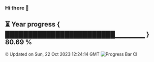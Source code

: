 ### Hi there 👋
⏳ Year progress { ████████████████████████▁▁▁▁▁▁ } 80.69 %
---
⏰ Updated on Sun, 22 Oct 2023 12:24:14 GMT
![Progress Bar CI](https://github.com/liununu/liununu/workflows/Progress%20Bar%20CI/badge.svg)
